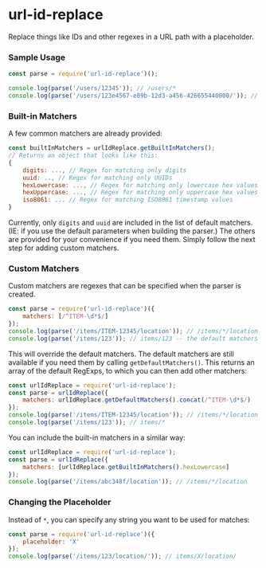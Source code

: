 # url-id-replace
Replace things like IDs and other regexes in a URL path with a placeholder.

### Sample Usage
```js
const parse = require('url-id-replace')();

console.log(parse('/users/12345')); // /users/*
console.log(parse('/users/123e4567-e89b-12d3-a456-426655440000/')); // /users/*/
```

### Built-in Matchers
A few common matchers are already provided:
```js
const builtInMatchers = urlIdReplace.getBuiltInMatchers();
// Returns an object that looks like this:
{
    digits: ..., // Regex for matching only digits
    uuid: .., // Regex for matching only UUIDs
    hexLowercase: ..., // Regex for matching only lowercase hex values that are at least 7 characters
    hexUppercase: ..., // Regex for matching only uppercase hex values that are at least 7 chracters
    iso8061: ... // Regex for matching ISO8061 timestamp values
}
```
Currently, only `digits` and `uuid` are included in the list of default matchers. (IE: if you use
the default parameters when building the parser.) The others are provided for your convenience if 
you need them. Simply follow the next step for adding custom matchers.

### Custom Matchers
Custom matchers are regexes that can be specified when the parser is created.
```js
const parse = require('url-id-replace')({
    matchers: [/^ITEM-\d*$/]
});
console.log(parse('/items/ITEM-12345/location')); // /items/*/location
console.log(parse('/items/123')); // items/123 -- the default matchers were overwritten
```

This will override the default matchers. The default matchers are still available if you need them
by calling `getDefaultMatchers()`. This returns an array of the default RegExps, to which you can 
then add other matchers:
```js
const urlIdReplace = require('url-id-replace');
const parse = urlIdReplace({
    matchers: urlIdReplace.getDefaultMatchers().concat(/^ITEM-\d*$/)
});
console.log(parse('/items/ITEM-12345/location')); // /items/*/location
console.log(parse('/items/123')); // items/*
```

You can include the built-in matchers in a similar way:
```js
const urlIdReplace = require('url-id-replace');
const parse = urlIdReplace({
    matchers: [urlIdReplace.getBuiltInMatchers().hexLowercase]
});
console.log(parse('/items/abc348f/location')); // /items/*/location
```

### Changing the Placeholder
Instead of `*`, you can specify any string you want to be used for matches:
```js
const parse = require('url-id-replace')({
    placeholder: 'X'
});
console.log(parse('/items/123/location/')); // items/X/location/
```
